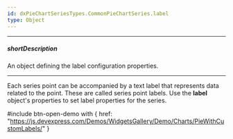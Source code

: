 ```yaml
---
id: dxPieChartSeriesTypes.CommonPieChartSeries.label
type: Object
---
```

---
##### shortDescription
An object defining the label configuration properties.

---
Each series point can be accompanied by a text label that represents data related to the point. These are called series point labels. Use the **label** object's properties to set label properties for the series.

#include btn-open-demo with {
    href: "https://js.devexpress.com/Demos/WidgetsGallery/Demo/Charts/PieWithCustomLabels/"
}